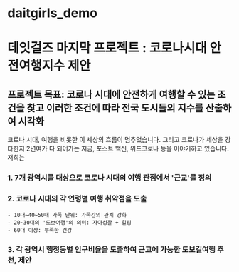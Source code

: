 # daitgirls_demo
# 데잇걸즈 마지막 프로젝트 : 코로나시대 안전여행지수 제안 
## 프로젝트 목표: 코로나 시대에 안전하게 여행할 수 있는 조건을 찾고 이러한 조건에 따라 전국 도시들의 지수를 산출하여 시각화

코로나 시대, 여행을 비롯한 이 세상의 흐름이 멈추었습니다. 그리고 코로나가 세상을 강타한지 2년여가 다 되어가는 지금, 포스트 백신, 위드코로나 등을 이야기하고 있습니다. 저희는 
 
### 1. 7개 광역시를 대상으로 코로나 시대의 여행 관점에서 '근교'를 정의

### 2. 코로나 시대의 각 연령별 여행 취약점을 도출

    - 10대~40~50대 가족 단위: 가족간의 관계 강화
    - 20~30대의 '도보여행'의 의미: 자아성찰 + 힐링 
    - 60대 이상: 부족한 건강

### 3. 각 광역시 행정동별 인구비율을 도출하여 근교에 가능한 도보길여행 추천, 제안

